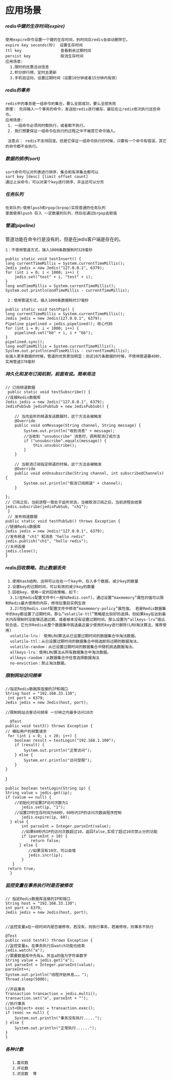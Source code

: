
# 应用场景

  ##### redis中键的生存时间(expire)

    使用expire命令设置一个键的生存时间，到时间后redis会自动删除它。
    expire key seconds(秒)  设置生存时间
    ttl key                 查看剩余过期时间
    persist key             取消生存时间
    应用场景:
      1.限时的优惠活动信息
      2.积分排行榜，定时去更新
      3.手机验证码，设置过期时间（设置10分钟或者15分钟内有效）
 ##### redis的事务

    redis中的事务是一组命令的集合，要么全部成功，要么全部失败
    原理： 先将输入一个事务的命令，发送给redis进行缓存，最后在让redis依次执行这些命令。
    应用场景:
     1. 一组命令必须同时都执行，或者都不执行。
     2. 我们想要保证一组命令在执行的过程之中不被其它命令插入。
     
     注意点： redis不支持回滚。但是它保证一组命令执行的时候，只要有一个命令有错误，其它的命令都不会执行。
 ##### 数据的排序(sort)
 
    sort命令可以对列表进行排序，集合和有序集合都可以
    sort key [desc] [limit offset count]
    通过上诉命令，可以对某个key进行排序，并且还可以分页
 ##### 任务队列
   
    任务队列:使用lpush和rpop(brpop)实现普通的任务队列
    里面使用lpush 存入 一定数量的队列，然后在通过brpop去取值
 ##### 管道(pipeline)
  管道功能在命令行是没有的，但是在jedis客户端是存在的。
  
    1：不使用管道方式，插入1000条数据耗时328毫秒
    
    public static void testInsert() {
    long currentTimeMillis = System.currentTimeMillis();
    Jedis jedis = new Jedis("127.0.0.1", 6379);
    for (int i = 0; i < 1000; i++) {
        jedis.set("test" + i, "test" + i);
    }
    long endTimeMillis = System.currentTimeMillis();
    System.out.println(endTimeMillis - currentTimeMillis);
   
     2：使用管道方式，插入1000条数据耗时37毫秒

    public static void testPip() {
    long currentTimeMillis = System.currentTimeMillis();
    Jedis jedis = new Jedis(127.0.0.1", 6379);
    Pipeline pipelined = jedis.pipelined(); 核心代码
    for (int i = 0; i < 1000; i++) {
        pipelined.set("bb" + i, i + "bb");
    }
    pipelined.sync();
    long endTimeMillis = System.currentTimeMillis();
    System.out.println(endTimeMillis - currentTimeMillis);
    在插入更多数据的时候，管道的优势更加明显：测试10万条数据的时候，不使用管道要40秒，实用管道378毫秒
    
  ##### 持久化和发布订阅机制，前面有说。简单用法

    // 订阅频道数据
     public static void testSubscribe() {
    //连接Redis数据库
    Jedis jedis = new Jedis("127.0.0.1", 6379);
    JedisPubSub jedisPubSub = new JedisPubSub() {
 
        // 当向监听的频道发送数据时，这个方法会被触发
        @Override
        public void onMessage(String channel, String message) {
            System.out.println("收到消息" + message);
            //当收到 "unsubscribe" 消息时，调用取消订阅方法
            if ("unsubscribe".equals(message)) {
                this.unsubscribe();
            }
        }
 
        // 当取消订阅指定频道的时候，这个方法会被触发
        @Override
        public void onUnsubscribe(String channel, int subscribedChannels) {
            System.out.println("取消订阅频道" + channel);
        }
 
    };
    // 订阅之后，当前进程一致处于监听状态，当被取消订阅之后，当前进程会结束
    jedis.subscribe(jedisPubSub, "ch1");
     }
     // 发布频道数据
    public static void testPubSub() throws Exception {
    //链接Redis数据库
    Jedis jedis = new Jedis("127.0.0.1", 6379);
    //发布频道 "ch1" 和消息 "hello redis"
    jedis.publish("ch1", "hello redis");
    //关闭连接
    jedis.close();
    }

  
  #####  redis回收策略，防止数据丢失
    
     1.使用hash结构，这样可以在在一个key中，存入多个数据，减少key的数量
     2.设置key的过期时间，可以有效的减少key的数量
     3.回收key，使用一定的回收策略，如下:
      3.1)在Redis配置文件中(一般叫Redis.conf)，通过设置“maxmemory”属性的值可以限制Redis最大使用的内存，修改后重启实例生效
      3.2)可在Redis.conf配置文件中修改“maxmemory-policy”属性值。 若是Redis数据集中的key都设置了过期时间，那么“volatile-ttl”策略是比较好的选择。但如果key在达到最大内存限制时没能够迅速过期，或者根本没有设置过期时间。那么设置为“allkeys-lru”值比较合适，它允许Redis从整个数据集中挑选最近最少使用的key进行删除(LRU淘汰算法，推荐使用)
      volatile-lru： 使用LRU算法从已设置过期时间的数据集合中淘汰数据。
      volatile-ttl：从已设置过期时间的数据集合中挑选即将过期的数据淘汰。
      volatile-random：从已设置过期时间的数据集合中随机挑选数据淘汰。
      allkeys-lru：使用LRU算法从所有数据集合中淘汰数据。
      allkeys-random：从数据集合中任意选择数据淘汰
      no-enviction：禁止淘汰数据。

  ##### 限制网站访问频率

    //指定Redis数据库连接的IP和端口
    String host = "192.168.33.130";
     int port = 6379;
    Jedis jedis = new Jedis(host, port);
   
    //限制网站访客访问频率 一分钟之内最多访问10次
   
      @Test
    public void test3() throws Exception {
    // 模拟用户的频繁请求
     for (int i = 0; i < 20; i++) {
        boolean result = testLogin("192.168.1.100");
        if (result) {
            System.out.println("正常访问");
        } else {
            System.err.println("访问受限");
        }
    }
 
 }
 
    public boolean testLogin(String ip) {
    String value = jedis.get(ip);
    if (value == null) {
        //初始化时设置IP访问次数为1
           jedis.set(ip, "1");
        //设置IP的生存时间为60秒，60秒内IP的访问次数由程序控制
           jedis.expire(ip, 60);
      } else {
           int parseInt = Integer.parseInt(value);
           //如果60秒内IP的访问次数超过10，返回false,实现了超过10次禁止分的功能
           if (parseInt > 10) {
               return false;
          } else {
              //如果没有10次，可以自增
              jedis.incr(ip);
           }
       }
     return true;
      }
 ##### 监控变量在事务执行时是否被修改

    // 指定Redis数据库连接的IP和端口
    String host = "192.168.33.130";
    int port = 6379;
    Jedis jedis = new Jedis(host, port);
  

    //监控变量a在一段时间内是否被修改，若没有，则执行事务，若被修改，则事务不执行

    @Test
    public void test4() throws Exception {
    //监控变量a，在事务执行后watch功能也结束
    jedis.watch("a");
    //需要数据库中先有a，并且a的值为字符串数字
    String value = jedis.get("a");
    int parseInt = Integer.parseInt(value);
    parseInt++;
    System.out.println("线程开始休息。。。");
    Thread.sleep(5000);
 
    //开启事务
    Transaction transaction = jedis.multi();
    transaction.set("a", parseInt + "");
    //执行事务
    List<Object> exec = transaction.exec();
    if (exec == null) {
        System.out.println("事务没有执行.....");
    } else {
        System.out.println("正常执行......");
    }
    }
  
  ##### 各种计数
   
       1.喜欢数
       2.评论数
       3.浏览数  等
       
      
